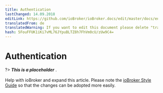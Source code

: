 ```yaml
---
title: Authentication
lastChanged: 14.09.2018
editLink: https://github.com/ioBroker/ioBroker.docs/edit/master/docs/en/config/login.md
translatedFrom: de
translatedWarning: If you want to edit this document please delete "translatedFrom" field, elsewise this document will be translated automatically again
hash: 5FouFFUK1iKi7vML76JYpuBLTZ8h7FhVm0cU/zUw9C4=
---
```

# Authentication
?> ***This is a placeholder*** .<br><br> Help with ioBroker and expand this article. Please note the [ioBroker Style Guide](https://www.iobroker.net/#de/documentation/community/styleguidedoc.md) so that the changes can be adopted more easily.